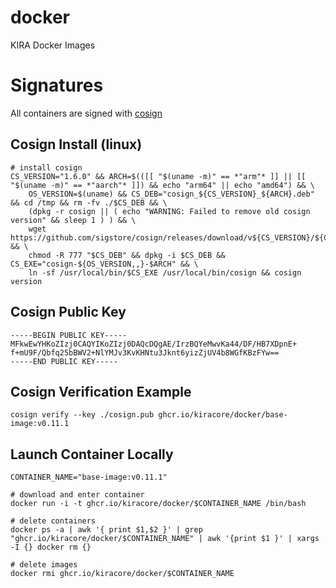 # docker
KIRA Docker Images

# Signatures
All containers are signed with [cosign](https://github.com/sigstore/cosign/releases)

## Cosign Install (linux)

```
# install cosign
CS_VERSION="1.6.0" && ARCH=$(([[ "$(uname -m)" == *"arm"* ]] || [[ "$(uname -m)" == *"aarch"* ]]) && echo "arm64" || echo "amd64") && \
    OS_VERSION=$(uname) && CS_DEB="cosign_${CS_VERSION}_${ARCH}.deb" && cd /tmp && rm -fv ./$CS_DEB && \
    (dpkg -r cosign || ( echo "WARNING: Failed to remove old cosign version" && sleep 1 ) ) && \
    wget https://github.com/sigstore/cosign/releases/download/v${CS_VERSION}/${CS_DEB} && \
    chmod -R 777 "$CS_DEB" && dpkg -i $CS_DEB && CS_EXE="cosign-${OS_VERSION,,}-$ARCH" && \
    ln -sf /usr/local/bin/$CS_EXE /usr/local/bin/cosign && cosign version
```

## Cosign Public Key
```
-----BEGIN PUBLIC KEY-----
MFkwEwYHKoZIzj0CAQYIKoZIzj0DAQcDQgAE/IrzBQYeMwvKa44/DF/HB7XDpnE+
f+mU9F/Qbfq25bBWV2+NlYMJv3KvKHNtu3Jknt6yizZjUV4b8WGfKBzFYw==
-----END PUBLIC KEY-----
```

## Cosign Verification Example
```
cosign verify --key ./cosign.pub ghcr.io/kiracore/docker/base-image:v0.11.1
```

## Launch Container Locally
```
CONTAINER_NAME="base-image:v0.11.1"

# download and enter container
docker run -i -t ghcr.io/kiracore/docker/$CONTAINER_NAME /bin/bash

# delete containers
docker ps -a | awk '{ print $1,$2 }' | grep "ghcr.io/kiracore/docker/$CONTAINER_NAME" | awk '{print $1 }' | xargs -I {} docker rm {}

# delete images
docker rmi ghcr.io/kiracore/docker/$CONTAINER_NAME

```